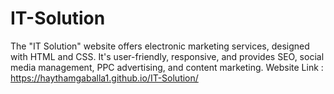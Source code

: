 # IT-Solution
The "IT Solution" website offers electronic marketing services, designed with HTML and CSS. It's user-friendly, responsive, and provides SEO, social media management, PPC advertising, and content marketing.
Website Link : https://haythamgaballa1.github.io/IT-Solution/

